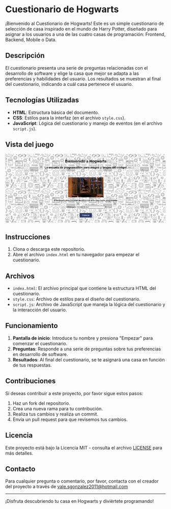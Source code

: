 # Cuestionario de Hogwarts

¡Bienvenido al Cuestionario de Hogwarts! Este es un simple cuestionario de selección de casa inspirado en el mundo de Harry Potter, diseñado para asignar a los usuarios a una de las cuatro casas de programación: Frontend, Backend, Mobile o Data.

## Descripción

El cuestionario presenta una serie de preguntas relacionadas con el desarrollo de software y elige la casa que mejor se adapta a las preferencias y habilidades del usuario. Los resultados se muestran al final del cuestionario, indicando a cuál casa pertenece el usuario.

## Tecnologías Utilizadas

- **HTML**: Estructura básica del documento.
- **CSS**: Estilos para la interfaz (en el archivo `style.css`).
- **JavaScript**: Lógica del cuestionario y manejo de eventos (en el archivo `script.js`).

## Vista del juego

![Captura de pantalla del juego](https://github.com/Sukiih/sombreroSelector/blob/main/img/vistaApp.png)

## Instrucciones

1. Clona o descarga este repositorio.
2. Abre el archivo `index.html` en tu navegador para empezar el cuestionario.

## Archivos

- `index.html`: El archivo principal que contiene la estructura HTML del cuestionario.
- `style.css`: Archivo de estilos para el diseño del cuestionario.
- `script.js`: Archivo de JavaScript que maneja la lógica del cuestionario y la interacción del usuario.

## Funcionamiento

1. **Pantalla de inicio**: Introduce tu nombre y presiona "Empezar" para comenzar el cuestionario.
2. **Preguntas**: Responde a una serie de preguntas sobre tus preferencias en desarrollo de software.
3. **Resultados**: Al final del cuestionario, se te asignará una casa en función de tus respuestas.

## Contribuciones

Si deseas contribuir a este proyecto, por favor sigue estos pasos:

1. Haz un fork del repositorio.
2. Crea una nueva rama para tu contribución.
3. Realiza tus cambios y realiza un commit.
4. Envía un pull request para que revisemos tus cambios.

## Licencia

Este proyecto está bajo la Licencia MIT - consulta el archivo [LICENSE](https://github.com/Sukiih/sombreroSelector/blob/main/license) para más detalles.

## Contacto

Para cualquier pregunta o comentario, por favor, contacta con el creador del proyecto a través de vale.sgonzalez2011@hotmail.com

---

¡Disfruta descubriendo tu casa en Hogwarts y diviértete programando!
